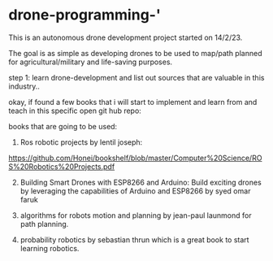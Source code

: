 # drone-programming-'

This is an autonomous drone development project started on 14/2/23.

The goal is as simple as developing drones to be used to map/path planned for agricultural/military and life-saving purposes.

step 1: learn drone-development and list out sources that  are valuable in this industry..
 
okay, if found a few books that i will start to implement and learn from and teach in this specific open git hub repo:

books that are going to be used:
1. Ros robotic projects by lentil joseph: 

https://github.com/Honei/bookshelf/blob/master/Computer%20Science/ROS%20Robotics%20Projects.pdf

2. Building Smart Drones with ESP8266 and Arduino: Build exciting drones by leveraging the capabilities of Arduino and ESP8266 by syed omar faruk

3. algorithms for robots motion and planning by jean-paul launmond for path planning.

4. probability robotics by sebastian thrun which is a great book to start learning robotics. 
